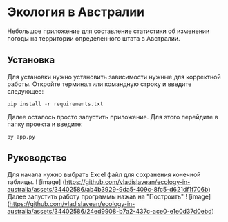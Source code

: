 # Экология в Австралии
Небольшое приложение для составление статистики об изменении погоды на территории определенного штата в Австралии.
## Установка
Для установки нужно установить зависимости нужные для корректной работы. Откройте терминал или командную строку и введите следующее:
```
pip install -r requirements.txt
```
Далее осталось просто запустить приложение. Для этого перейдите в папку проекта и введите:
```
py app.py
```
## Руководство 
Для начала нужно выбрать Excel файл для сохранения конечной таблицы.
!
[image]
(https://github.com/vladislavean/ecology-in-australia/assets/34402586/ab4b3929-9da5-409c-8fc5-d621df1f706b)
Далее запустить работу программы нажав на "Построить"
!
[image]
(https://github.com/vladislavean/ecology-in-australia/assets/34402586/24ed9908-b7a2-437c-ace0-e1e0d37d0ebd)


